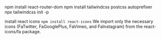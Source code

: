 npm install react-router-dom
npm install tailwindcss postcss autoprefixer
npx tailwindcss init -p

install react icons
`npm install react-icons`
We import only the necessary icons (FaTwitter, FaGooglePlus, FaVimeo, and FaInstagram) from the react-icons/fa package.
